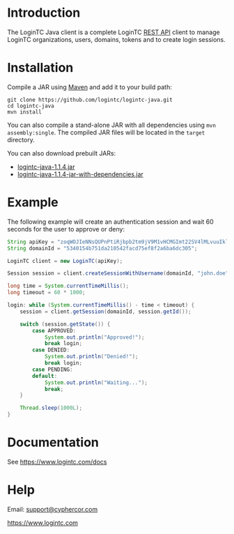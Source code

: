 Introduction
============

The LoginTC Java client is a complete LoginTC [REST API][rest-api] client to
manage LoginTC organizations, users, domains, tokens and to create login
sessions.

Installation
============

Compile a JAR using [Maven](http://maven.apache.org/) and add it to your build
path:

    git clone https://github.com/logintc/logintc-java.git
    cd logintc-java
    mvn install

You can also compile a stand-alone JAR with all dependencies using
`mvn assembly:single`. The compiled JAR files will be located in the `target`
directory.
  
You can also download prebuilt JARs:

  * [logintc-java-1.1.4.jar](https://www.logintc.com/downloads/logintc-java-1.1.4.jar)
  * [logintc-java-1.1.4-jar-with-dependencies.jar](https://www.logintc.com/downloads/logintc-java-1.1.4-jar-with-dependencies.jar)

Example
=======

The following example will create an authentication session and wait 60 seconds
for the user to approve or deny:

```java
String apiKey = "zoqWOJIeNNsQUPnPtiRjbpb2tm9jV9M1vHCMGImt22SV4lMLvuuIkl4giwRKZcZN";
String domainId = "5340154b751da210542facd75ef8f2a6ba6dc305";

LoginTC client = new LoginTC(apiKey);

Session session = client.createSessionWithUsername(domainId, "john.doe", null);

long time = System.currentTimeMillis();
long timeout = 60 * 1000;

login: while (System.currentTimeMillis() - time < timeout) {
    session = client.getSession(domainId, session.getId());

    switch (session.getState()) {
        case APPROVED:
            System.out.println("Approved!");
            break login;
        case DENIED:
            System.out.println("Denied!");
            break login;
        case PENDING:
        default:
            System.out.println("Waiting...");
            break;
    }

    Thread.sleep(1000L);
}
```

Documentation
=============

See <https://www.logintc.com/docs>

Help
====

Email: <support@cyphercor.com>

<https://www.logintc.com>

[rest-api]: https://www.logintc.com/docs/rest-api
